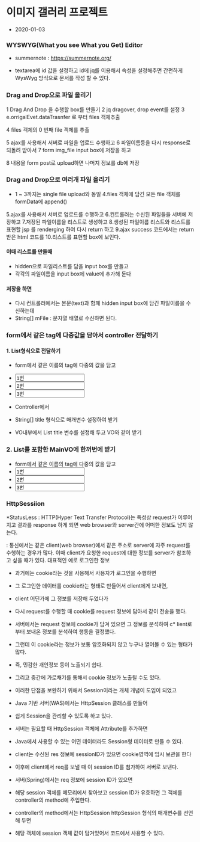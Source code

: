 # 이미지 갤러리 프로젝트
* 2020-01-03

### WYSWYG(What you see What you Get) Editor
* summernote : https://summernote.org/

* textarea에 id 값을 설정하고 id에 jq를 이용해서 속성을 설정해주면 간편하게 WysWyg 방식으로 문서를 작성 할 수 있다.


### Drag and Drop으로 파일 올리기
1 Drag And Drop 을 수행할 box를 만들기
2 jq dragover, drop event를 설정
3 e.orrigalEvet.dataTrasnfer 로 부터 files 객체추출

4 files 객체의 0 번째 file 객체를 추출

5 ajax를 사용해서 서버로 파일을 업로드 수행하고
6 파일이름등을 다시 response로 되돌려 받아서
7 form img_file input box에 저장을 하고

8 내용을 form post로 upload하면 나머지 정보를 db에 저장

### Drag and Drop으로 여러개 파일 올리기
* 1 ~ 3까지는 single file upload와 동일
4.files 객체에 담긴 모든 file 객체를 formData에 append()

5.ajax를 사용해서 서버로 업로드를 수행하고
6.컨트롤러는 수신된 파일들을 서버에 저장하고
7.저장된 파일이름을 리스트로 생성하고
8.생성된 파일이름 리스트와 리스트를 표현할 jsp 를 renderging 하여 다시 return 하고
9.ajax success 코드에서는 return 받은 html 코드를
10.리스트를 표현할 box에 보인다.

#### 이때 리스트를 만들때
* hidden으로 파일리스트를 담을 input box를 만들고
* 각각의 파일이름을 input box에 value에 추가해 둔다

#### 저장을 하면
* 다시 컨트롤러에서는 본문(text)과 함께 hidden input box에 담긴 파일이름을 수신하는데
* String[] mFile : 문자열 배열로 수신하면 된다.

### form에서 같은 tag에 다중값을 담아서 controller 전달하기

#### 1. List<String>형식으로 전달하기

* form에서 같은 이름의 tag에 다중의 값을 담고
* <input name="title" value="1번">
* <input name="title" value="2번">
* <input name="title" value="3번">
	
* Controller에서
* String[] title 형식으로 매개변수 설정하여 받기

* VO내부에서 List<String> title 변수를 설정해 두고 VO와 같이 받기

### 2. List<SubVO>를 포함한 MainVO에 한꺼번에 받기

* form에서 같은 이름의 tag에 다중의 값을 담고
* <input name="main[0].title" value="1번">
* <input name="main[1].title" value="2번">
* <input name="main[2].title" value="3번">

### HttpSessiion
*StatusLess :
HTTP(Hyper Text Transfer Protocol)는 
특성상 request가 이루어지고 결과를 response 하게 되면 
web browser와 server간에 어떠한 정보도 남지 않는다.

: 통신에서는 같은 client(web browser)에서 같은 주소로 server에 
자주 request를 수행하는 경우가 많다. 이때 client가 요청한 request에 대한 정보를 server가 참조하고 싶을 때가 있다.
대표적인 예로 로그인한 정보

* 과거에는 cookie라는 것을 사용해서 사용자가 로그인을 수행하면 
* 그 로그인한 데이터를 cookie라는 형태로 만들어서 client에게 보내면,
* client 어딘가에 그 정보를 저장해 두었다가
* 다시 request를 수행할 때 cookie를 request 정보에 담아서 같이 전송을 했다.

* 서버에서는 request 정보에 cookie가 담겨 있으면 그 정보를 분석하여
c* lient로부터 보내온 정보를 분석하여 행동을 결정했다.

* 그런데 이 cookie라는 정보가 보통 암호화되지 않고 누구나 열어볼 수 있는 형태가 많다.
* 즉, 민감한 개인정보 등이 노출되기 쉽다. 
* 그리고 중간에 가로채기를 통해서 cookie 정보가 노출될 수도 있다.
* 이러한 단점을 보완하기 위해서 Session이라는 개체 개념이 도입이 되었고
* Java 기반 서버(WAS)에서는 HttpSession 클래스를 만들어 
* 쉽게 Session을 관리할 수 있도록 하고 있다.

* 서버는 필요할 때 HttpSession 객체에 Attribute를 추가하면
* Java에서 사용할 수 있는 어떤 데이터라도 Session형 데이터로 만들 수 있다.

* client는 수신된 res 정보에 sessionID가 있으면 cookie영역에 임시 보관을 한다

* 이후에 client에서 req를 보낼 때 이 session ID를 첨가하여 서버로 보낸다.
* 서버(Spring)에서는 req 정보에 session ID가 있으면 
* 해당 session 객체를 메모리에서 찾아보고 session ID가 유효하면 그 객체를 controller의 method에 주입한다.
 
* controller의 method에서는 HttpSession httpSession 형식의 매개변수를 선언해 두면 
* 해당 객체에 session 객체 값이 담겨있어서 코드에서 사용할 수 있다.


